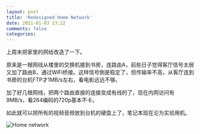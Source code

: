 ```yaml
---
layout: post
title: 'Redesigned Home Network'
date: 2011-01-03 23:22
comments: false
categories: 
---
```

    

上周末把家里的网给改造了一下。

  
原来是一根网线从楼里的交换机接到书房，连路由A，前些日子觉得客厅信号太弱又加了路由B，通过WiFi桥接。这样信号倒是稳定了，但传输率不高，从客厅连到书房的台机FTP才1MB/s左右，看电影远远不够。

加了好几根网线，把两个路由直接的连接变成有线的了，现在内网访问有9MB/s，看264编码的720p基本不卡。  
  
如此就可以把所有的视频音频放到台机的硬盘上了，笔记本现在沦为实验用机。

![Home network](http://qingpei.me/images/in_post/qingnetwork.png)
